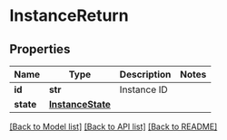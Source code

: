 # InstanceReturn


## Properties
Name | Type | Description | Notes
------------ | ------------- | ------------- | -------------
**id** | **str** | Instance ID | 
**state** | [**InstanceState**](InstanceState.md) |  | 

[[Back to Model list]](../README.md#documentation-for-models) [[Back to API list]](../README.md#documentation-for-api-endpoints) [[Back to README]](../README.md)


